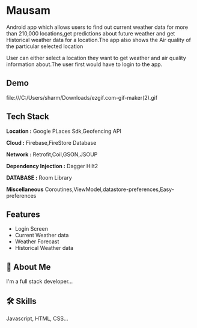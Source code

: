 
# Mausam

 Android app which allows users to find out current weather data for more than
 210,000 locations,get predictions about future weather and get Historical weather 
 data for a location.The app also shows the Air quality of the particular selected location
 
 User can either select a location they want to get weather and air quality information
about.The user first would have to login to the app.

 


## Demo

file:///C:/Users/sharm/Downloads/ezgif.com-gif-maker(2).gif



## Tech Stack

**Location :** Google PLaces Sdk,Geofencing API

**Cloud :** Firebase,FireStore Database

**Network :** Retrofit,Coil,GSON,JSOUP

**Dependency Injection :** Dagger Hilt2

**DATABASE :**  Room Library


**Miscellaneous** Coroutines,ViewModel,datastore-preferences,Easy-preferences



## Features

- Login Screen
- Current Weather data
- Weather Forecast
- Historical Weather data







## 🚀 About Me
I'm a full stack developer...


## 🛠 Skills
Javascript, HTML, CSS...

